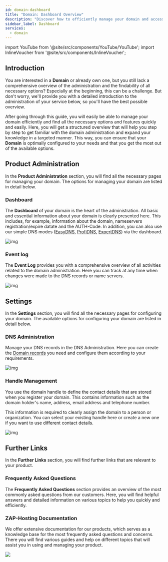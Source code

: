 ```yaml
---
id: domain-dashboard
title: "Domain: Dashboard Overview"
description: "Discover how to efficiently manage your domain and access all key features for optimal configuration and control → Learn more now"
sidebar_label: Dashboard
services:
  - domain
---
```


import YouTube from '@site/src/components/YouTube/YouTube';
import InlineVoucher from '@site/src/components/InlineVoucher';

## Introduction

You are interested in a **Domain** or already own one, but you still lack a comprehensive overview of the administration and the findability of all necessary options? Especially at the beginning, this can be a challenge. But don't worry, we'll provide you with a detailed introduction to the administration of your service below, so you'll have the best possible overview.

After going through this guide, you will easily be able to manage your domain efficiently and find all the necessary options and features quickly and easily. Here, you will get a structured overview that will help you step by step to get familiar with the domain administration and expand your knowledge in a targeted manner. This way, you can ensure that your **Domain** is optimally configured to your needs and that you get the most out of the available options.



## Product Administration

In the **Product Administration** section, you will find all the necessary pages for managing your domain. The options for managing your domain are listed in detail below. 



### Dashboard

The **Dashboard** of your domain is the heart of the administration. All basic and essential information about your domain is clearly presented here. This includes, for example, information about the domain, nameservers registration/expire datate and the AUTH-Code. In addition, you can also use our simple DNS modes ([EasyDNS](domain-easydns.md), [ProfiDNS](domain-profidns.md), [ExpertDNS](domain-expertdns)) via the dashboard. 

![img](https://screensaver01.zap-hosting.com/index.php/s/xQww62Noja46TED/preview)




### Event log

The **Event Log** provides you with a comprehensive overview of all activities related to the domain administration. Here you can track at any time when changes were made to the DNS records or name servers. 

![img](https://screensaver01.zap-hosting.com/index.php/s/2Tfirza5nkm6jzr/preview)




## Settings

In the **Settings** section, you will find all the necessary pages for configuring your domain. The available options for configuring your domain are listed in detail below.



### DNS Administration

Manage your DNS records in the DNS Administration. Here you can create the [Domain records](domain-records.md) you need and configure them according to your requirements. 

![img](https://screensaver01.zap-hosting.com/index.php/s/eSFEN9sLkKfcHPb/preview)

### Handle Management

You use the domain handle to define the contact details that are stored when you register your domain. This contains information such as the domain holder's name, address, email address and telephone number.

This information is required to clearly assign the domain to a person or organization. You can select your existing handle here or create a new one if you want to use different contact details.

![img](https://screensaver01.zap-hosting.com/index.php/s/DWKmQqPQ3B2DwD9/preview)



## Further Links
In the **Further Links** section, you will find further links that are relevant to your product. 

### Frequently Asked Questions
The **Frequently Asked Questions** section provides an overview of the most commonly asked questions from our customers. Here, you will find helpful answers and detailed information on various topics to help you quickly and efficiently.

### ZAP-Hosting Documentation
We offer extensive documentation for our products, which serves as a knowledge base for the most frequently asked questions and concerns. There you will find various guides and help on different topics that will assist you in using and managing your product.

![](https://screensaver01.zap-hosting.com/index.php/s/n48ct6aZBrNq7eT/preview)


<InlineVoucher />

